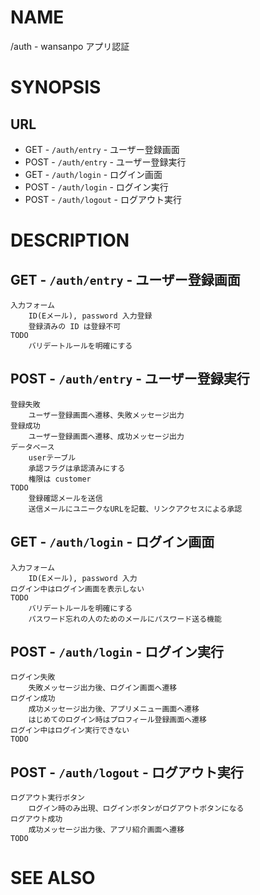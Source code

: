 # NAME

/auth - wansanpo アプリ認証

# SYNOPSIS

## URL

- GET - `/auth/entry` - ユーザー登録画面
- POST - `/auth/entry` - ユーザー登録実行
- GET - `/auth/login` - ログイン画面
- POST - `/auth/login` - ログイン実行
- POST - `/auth/logout` - ログアウト実行

# DESCRIPTION

## GET - `/auth/entry` - ユーザー登録画面

```
入力フォーム
    ID(Eメール), password 入力登録
    登録済みの ID は登録不可
TODO
    バリデートルールを明確にする
```

## POST - `/auth/entry` - ユーザー登録実行

```
登録失敗
    ユーザー登録画面へ遷移、失敗メッセージ出力
登録成功
    ユーザー登録画面へ遷移、成功メッセージ出力
データベース
    userテーブル
    承認フラグは承認済みにする
    権限は customer
TODO
    登録確認メールを送信
    送信メールにユニークなURLを記載、リンクアクセスによる承認
```

## GET - `/auth/login` - ログイン画面

```
入力フォーム
    ID(Eメール), password 入力
ログイン中はログイン画面を表示しない
TODO
    バリデートルールを明確にする
    パスワード忘れの人のためのメールにパスワード送る機能
```

## POST - `/auth/login` - ログイン実行

```
ログイン失敗
    失敗メッセージ出力後、ログイン画面へ遷移
ログイン成功
    成功メッセージ出力後、アプリメニュー画面へ遷移
    はじめてのログイン時はプロフィール登録画面へ遷移
ログイン中はログイン実行できない
TODO
```

## POST - `/auth/logout` - ログアウト実行

```
ログアウト実行ボタン
    ログイン時のみ出現、ログインボタンがログアウトボタンになる
ログアウト成功
    成功メッセージ出力後、アプリ紹介画面へ遷移
TODO
```

# SEE ALSO

